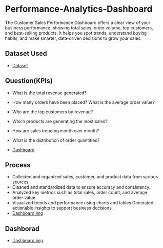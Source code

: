 # Performance-Analytics-Dashboard
The Customer Sales Performance Dashboard offers a clear view of your business performance, showing total sales, order volume, top customers, and best-selling products. It helps you spot trends, understand buying habits, and make smarter, data-driven decisions to grow your sales.
## Dataset Used
- <a href="https://github.com/Uma160803/Performance-Analytics-Dashboard/blob/main/Supermarket-Sales-Sample-Data.xlsx" > Dataset</a>

## Question(KPIs)
- What is the total revenue generated?
- How many orders have been placed? What is the average order value?
- Who are the top customers by revenue?
- Which products are generating the most sales?
- How are sales trending month over month?
- What is the distribution of order quantities?

- <a href="https://github.com/Uma160803/Performance-Analytics-Dashboard/blob/main/Dashboard%20imgDashborad" > Dashboard </a>
## Process
- Collected and organized sales, customer, and product data from various sources.
- Cleaned and standardized data to ensure accuracy and consistency.
- Analyzed key metrics such as total sales, order count, and average order value.
- Visualized trends and performance using charts and tables.Generated actionable insights to support business decisions.
- <a href="https://github.com/Uma160803/Performance-Analytics-Dashboard/blob/main/Dashboard%20imgDashborad" > Dashboard img </a>
## Dashborad
- <a href="https://github.com/Uma160803/Performance-Analytics-Dashboard/blob/main/Dashboard%20imgDashborad" > Dashboard img </a>

